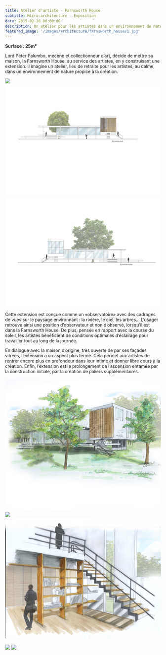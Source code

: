 ```yaml
---
title: Atelier d'artiste - Farnsworth House
subtitle: Micro-architecture - Exposition
date: 2015-02-26 00:00:00
description: Un atelier pour les artistes dans un environnement de nature propice à la création.
featured_image: '/images/architecture/farnsworth_house/1.jpg'
---
```


**Surface : 25m²**

Lord Peter Palumbo, mécène et collectionneur d’art, décide de mettre sa maison, la Farnsworth House, au service 
des artistes, en y construisant une extension. Il imagine un atelier, lieu de retraite pour les artistes, au calme, 
dans un environnement de nature propice à la création.

<div class="gallery" data-columns="1">
	<img src="/images/architecture/farnsworth_house/8.jpg">
	<img src="/images/architecture/farnsworth_house/2.jpg">
	<img src="/images/architecture/farnsworth_house/3.jpg">
</div>

Cette extension est conçue comme un «observatoire» avec des cadrages de vues sur le paysage environnant : 
la rivière, le ciel, les arbres... L’usager retrouve ainsi une position d’observateur et non d’observé, lorsqu’il 
est dans la Farnsworth House. De plus, pensée en rapport avec la course du soleil, les artistes bénéficient de 
conditions optimales d’éclairage pour travailler tout au long de la journée.

En dialogue avec la maison d’origine, très ouverte de par ses façades vitrées, l’extension a un aspect plus fermé. 
Cela permet aux artistes de rentrer encore plus en profondeur dans leur intime et donner libre cours à la création. 
Enfin, l’extension est le prolongement de l’ascension entamée par la construction initiale, par la création de 
paliers supplémentaires.

<div class="gallery" data-columns="2">
	<img src="/images/architecture/farnsworth_house/1.jpg">
	<img src="/images/architecture/farnsworth_house/4.jpg">
	<img src="/images/architecture/farnsworth_house/5.jpg">
	<img src="/images/architecture/farnsworth_house/6.jpg">
	<img src="/images/architecture/farnsworth_house/7.jpg">
</div>